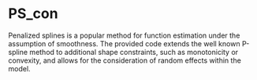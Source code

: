 # PS_con
Penalized splines is a popular method for function estimation under the assumption of smoothness.
The provided code extends the well known P-spline method to additional shape constraints, such as monotonicity or convexity, and allows for the consideration of random effects within the model.
